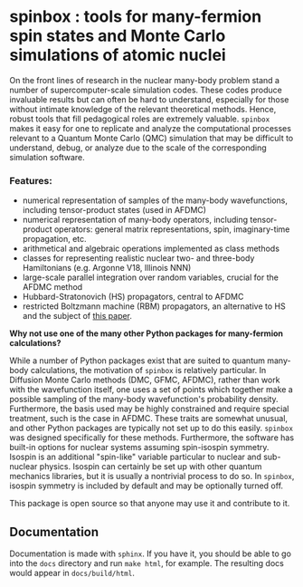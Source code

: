 # spinbox : tools for many-fermion spin states and Monte Carlo simulations of atomic nuclei

On the front lines of research in the nuclear many-body problem stand a number of supercomputer-scale simulation codes. 
These codes produce invaluable results but can often be hard to understand, especially for those without intimate knowledge of the relevant theoretical methods. 
Hence, robust tools that fill pedagogical roles are extremely valuable. 
`spinbox` makes it easy for one to replicate and analyze the computational processes relevant to a Quantum Monte Carlo (QMC) simulation that may be difficult to understand, debug, or analyze due to the scale of the corresponding simulation software.

### Features:
- numerical representation of samples of the many-body wavefunctions, including  tensor-product states (used in AFDMC)
- numerical representation of many-body operators, including tensor-product operators: general matrix representations, spin, imaginary-time propagation, etc.
- arithmetical and algebraic operations implemented as class methods
- classes for representing realistic nuclear two- and three-body Hamiltonians (e.g. Argonne V18, Illinois NNN)
- large-scale parallel integration over random variables, crucial for the AFDMC method
- Hubbard-Stratonovich (HS) propagators, central to AFDMC
- restricted Boltzmann machine (RBM) propagators, an alternative to HS and the subject of <a href="https://arxiv.org/abs/2407.14632">this paper</a>.
  
**Why not use one of the many other Python packages for many-fermion calculations?**

While a number of Python packages exist that are suited to quantum many-body calculations, the motivation of `spinbox` is relatively particular. In Diffusion Monte Carlo methods (DMC, GFMC, AFDMC), rather than work with the wavefunction itself, one uses a set of points which together make a possible sampling of the many-body wavefunction's probability density. Furthermore, the basis used may be highly constrained and require special treatment, such is the case in AFDMC. 
These traits are somewhat unusual, and other Python packages are typically not set up to do this easily.
`spinbox` was designed specifically for these methods.
Furthermore, the software has built-in options for nuclear systems assuming spin-isospin symmetry. Isospin is an additional "spin-like" variable particular to nuclear and sub-nuclear physics. Isospin can certainly be set up with other quantum mechanics libraries, but it is usually a nontrivial process to do so. 
In `spinbox`, isospin symmetry is included by default and may be optionally turned off.


This package is open source so that anyone may use it and contribute to it.

## Documentation

Documentation is made with `sphinx`. If you have it, you should be able to go into the `docs` directory and run `make html`, for example. The resulting docs would appear in `docs/build/html`.